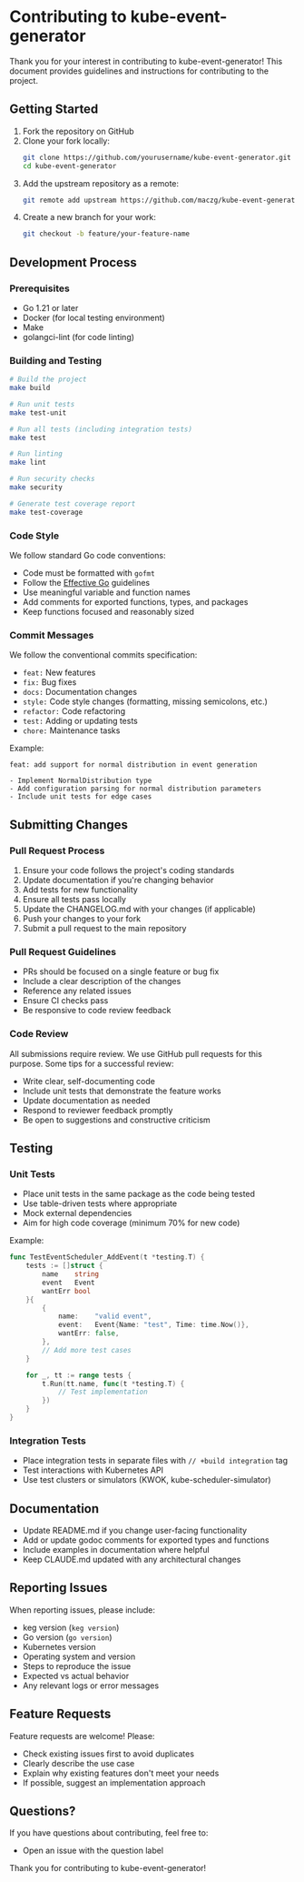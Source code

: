# Contributing to kube-event-generator

Thank you for your interest in contributing to kube-event-generator! 
This document provides guidelines and instructions for contributing to the project.

## Getting Started

1. Fork the repository on GitHub
2. Clone your fork locally:
   ```bash
   git clone https://github.com/yourusername/kube-event-generator.git
   cd kube-event-generator
   ```
3. Add the upstream repository as a remote:
   ```bash
   git remote add upstream https://github.com/maczg/kube-event-generator.git
   ```
4. Create a new branch for your work:
   ```bash
   git checkout -b feature/your-feature-name
   ```

## Development Process

### Prerequisites

- Go 1.21 or later
- Docker (for local testing environment)
- Make
- golangci-lint (for code linting)

### Building and Testing

```bash
# Build the project
make build

# Run unit tests
make test-unit

# Run all tests (including integration tests)
make test

# Run linting
make lint

# Run security checks
make security

# Generate test coverage report
make test-coverage
```

### Code Style

We follow standard Go code conventions:

- Code must be formatted with `gofmt`
- Follow the [Effective Go](https://golang.org/doc/effective_go.html) guidelines
- Use meaningful variable and function names
- Add comments for exported functions, types, and packages
- Keep functions focused and reasonably sized

### Commit Messages

We follow the conventional commits specification:

- `feat:` New features
- `fix:` Bug fixes
- `docs:` Documentation changes
- `style:` Code style changes (formatting, missing semicolons, etc.)
- `refactor:` Code refactoring
- `test:` Adding or updating tests
- `chore:` Maintenance tasks

Example:
```
feat: add support for normal distribution in event generation

- Implement NormalDistribution type
- Add configuration parsing for normal distribution parameters
- Include unit tests for edge cases
```

## Submitting Changes

### Pull Request Process

1. Ensure your code follows the project's coding standards
2. Update documentation if you're changing behavior
3. Add tests for new functionality
4. Ensure all tests pass locally
5. Update the CHANGELOG.md with your changes (if applicable)
6. Push your changes to your fork
7. Submit a pull request to the main repository

### Pull Request Guidelines

- PRs should be focused on a single feature or bug fix
- Include a clear description of the changes
- Reference any related issues
- Ensure CI checks pass
- Be responsive to code review feedback

### Code Review

All submissions require review. We use GitHub pull requests for this purpose. Some tips for a successful review:

- Write clear, self-documenting code
- Include unit tests that demonstrate the feature works
- Update documentation as needed
- Respond to reviewer feedback promptly
- Be open to suggestions and constructive criticism

## Testing

### Unit Tests

- Place unit tests in the same package as the code being tested
- Use table-driven tests where appropriate
- Mock external dependencies
- Aim for high code coverage (minimum 70% for new code)

Example:
```go
func TestEventScheduler_AddEvent(t *testing.T) {
    tests := []struct {
        name    string
        event   Event
        wantErr bool
    }{
        {
            name:    "valid event",
            event:   Event{Name: "test", Time: time.Now()},
            wantErr: false,
        },
        // Add more test cases
    }

    for _, tt := range tests {
        t.Run(tt.name, func(t *testing.T) {
            // Test implementation
        })
    }
}
```

### Integration Tests

- Place integration tests in separate files with `// +build integration` tag
- Test interactions with Kubernetes API
- Use test clusters or simulators (KWOK, kube-scheduler-simulator)

## Documentation

- Update README.md if you change user-facing functionality
- Add or update godoc comments for exported types and functions
- Include examples in documentation where helpful
- Keep CLAUDE.md updated with any architectural changes

## Reporting Issues

When reporting issues, please include:

- keg version (`keg version`)
- Go version (`go version`)
- Kubernetes version
- Operating system and version
- Steps to reproduce the issue
- Expected vs actual behavior
- Any relevant logs or error messages

## Feature Requests

Feature requests are welcome! Please:

- Check existing issues first to avoid duplicates
- Clearly describe the use case
- Explain why existing features don't meet your needs
- If possible, suggest an implementation approach

## Questions?

If you have questions about contributing, feel free to:

- Open an issue with the question label

Thank you for contributing to kube-event-generator!